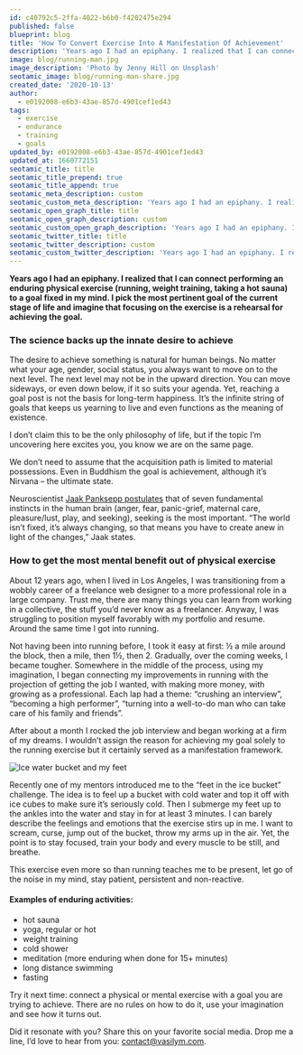 ```yaml
---
id: c40792c5-2ffa-4022-b6b0-f4202475e294
published: false
blueprint: blog
title: 'How To Convert Exercise Into A Manifestation Of Achievement'
description: 'Years ago I had an epiphany. I realized that I can connect performing an enduring physical exercise to an unrelated goal in my mind.'
image: blog/running-man.jpg
image_description: 'Photo by Jenny Hill on Unsplash'
seotamic_image: blog/running-man-share.jpg
created_date: '2020-10-13'
author:
  - e0192008-e6b3-43ae-857d-4901cef1ed43
tags:
  - exercise
  - endurance
  - training
  - goals
updated_by: e0192008-e6b3-43ae-857d-4901cef1ed43
updated_at: 1660772151
seotamic_title: title
seotamic_title_prepend: true
seotamic_title_append: true
seotamic_meta_description: custom
seotamic_custom_meta_description: 'Years ago I had an epiphany. I realized that I can connect performing an enduring physical exercise to an unrelated goal in my mind.'
seotamic_open_graph_title: title
seotamic_open_graph_description: custom
seotamic_custom_open_graph_description: 'Years ago I had an epiphany. I realized that I can connect performing an enduring physical exercise to an unrelated goal in my mind.'
seotamic_twitter_title: title
seotamic_twitter_description: custom
seotamic_custom_twitter_description: 'Years ago I had an epiphany. I realized that I can connect performing an enduring physical exercise to an unrelated goal in my mind.'
---
```

**Years ago I had an epiphany. I realized that I can connect performing an enduring physical exercise (running, weight training, taking a hot sauna) to a goal fixed in my mind. I pick the most pertinent goal of the current stage of life and imagine that focusing on the exercise is a rehearsal for achieving the goal.**

### The science backs up the innate desire to achieve

The desire to achieve something is natural for human beings. No matter what your age, gender, social status, you always want to move on to the next level. The next level may not be in the upward direction. You can move sideways, or even down below, if it so suits your agenda. Yet, reaching a goal post is not the basis for long-term happiness. It’s the infinite string of goals that keeps us yearning to live and even functions as the meaning of existence.

I don’t claim this to be the only philosophy of life, but if the topic  I’m uncovering here excites you, you know we are on the same page.

We don’t need to assume that the acquisition path is limited to material possessions. Even in Buddhism the goal is achievement, although it’s  Nirvana – the ultimate state.

Neuroscientist [Jaak Panksepp postulates](http://www.amazon.com/Affective-Neuroscience-Foundations-Emotions-Science/dp/019517805X) that of seven fundamental instincts in the human brain (anger, fear, panic-grief, maternal care, pleasure/lust, play, and seeking), seeking is the most important. “The world isn’t fixed, it’s always changing, so that means you have to create anew in light of the changes,” Jaak states.

### How to get the most mental benefit out of physical exercise

About 12 years ago, when I lived in Los Angeles, I was transitioning from a wobbly career of a freelance web designer to a more professional role in a large company. Trust me, there are many things you can learn from working in a collective, the stuff you’d never know as a freelancer. Anyway, I was struggling to position myself favorably with my portfolio and resume. Around the same time I got into running.

Not having been into running before, I took it easy at first: ½ a mile around the block, then a mile, then 1½, then 2. Gradually, over the coming weeks, I became tougher. Somewhere in the middle of the process, using my imagination, I began connecting my improvements in running with the projection of getting the job I wanted, with making more money, with growing as a professional. Each lap had a theme: “crushing an interview”, “becoming a high performer”, “turning into a well-to-do man who can take care of his family and friends”.

After about a month I rocked the job interview and began working at a firm of my dreams. I wouldn’t assign the reason for achieving my goal solely to the running exercise but it certainly served as a manifestation framework.

![Ice water bucket and my feet](/images/blog/bucket-ice.jpg)

Recently one of my mentors introduced me to the “feet in the ice bucket” challenge. The idea is to feel up a bucket with cold water and top it off with ice cubes to make sure it’s seriously cold. Then I submerge my feet up to the ankles into the water and stay in for at least 3 minutes. I can barely describe the feelings and emotions that the exercise stirs up in me. I want to scream, curse, jump out of the bucket, throw my arms up in the air. Yet, the point is to stay focused, train your body and every muscle to be still, and breathe.

This exercise even more so than running teaches me to be present, let go of the noise in my mind, stay patient, persistent and non-reactive.

#### Examples of enduring activities:

- hot sauna
- yoga, regular or hot
- weight training
- cold shower
- meditation (more enduring when done for 15+ minutes)
- long distance swimming
- fasting

Try it next time: connect a physical or mental exercise with a goal you are trying to achieve. There are no rules on how to do it, use your imagination and see how it turns out. 

Did it resonate with you? Share this on your favorite social media. Drop me a line, I’d love to hear from you: [contact@vasilym.com](contact@vasilym.com).
